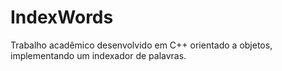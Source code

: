 # IndexWords
Trabalho acadêmico desenvolvido em C++ orientado a objetos, implementando um indexador de palavras.
